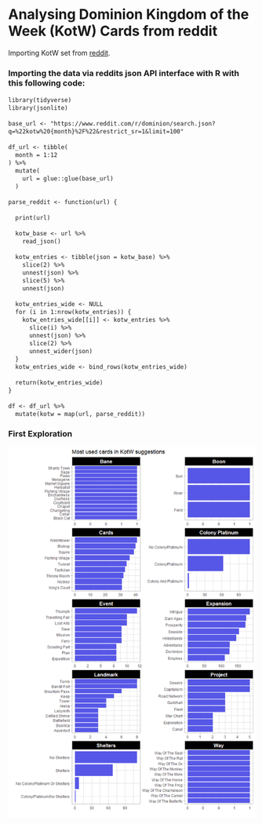 # Analysing Dominion Kingdom of the Week (KotW) Cards from reddit
 

Importing KotW set from [reddit](https://www.reddit.com/r/dominion/search/?q=%22KotW%20%22&restrict_sr=1).


### Importing the data via reddits json API interface with R with this following code:

```
library(tidyverse)
library(jsonlite)

base_url <- "https://www.reddit.com/r/dominion/search.json?q=%22kotw%20{month}%2F%22&restrict_sr=1&limit=100"

df_url <- tibble(
  month = 1:12
) %>% 
  mutate(
    url = glue::glue(base_url)
  ) 

parse_reddit <- function(url) {
  
  print(url)
  
  kotw_base <- url %>% 
    read_json()
  
  kotw_entries <- tibble(json = kotw_base) %>%
    slice(2) %>%
    unnest(json) %>%
    slice(5) %>%
    unnest(json) 
  
  kotw_entries_wide <- NULL
  for (i in 1:nrow(kotw_entries)) {
    kotw_entries_wide[[i]] <- kotw_entries %>%
      slice(i) %>%
      unnest(json) %>%
      slice(2) %>%
      unnest_wider(json)
  }
  kotw_entries_wide <- bind_rows(kotw_entries_wide)
  
  return(kotw_entries_wide)
}

df <- df_url %>% 
  mutate(kotw = map(url, parse_reddit))

```

### First Exploration

![](https://github.com/gstephan30/reddit_kotw/blob/master/descrip_git.png?raw=true)

